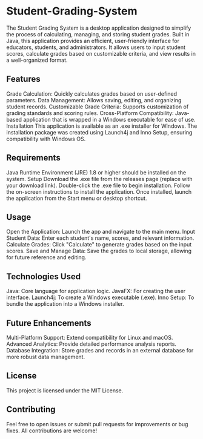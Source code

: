 # Student-Grading-System
The Student Grading System is a desktop application designed to simplify the process of calculating, managing, and storing student grades. Built in Java, this application provides an efficient, user-friendly interface for educators, students, and administrators. 
It allows users to input student scores, calculate grades based on customizable criteria, and view results in a well-organized format.

## Features

 Grade Calculation: Quickly calculates grades based on user-defined parameters.
 Data Management: Allows saving, editing, and organizing student records.
 Customizable Grade Criteria: Supports customization of grading standards and scoring rules.
 Cross-Platform Compatibility: Java-based application that is wrapped in a Windows executable for ease of use.
 Installation
 This application is available as an .exe installer for Windows. The installation package was created using Launch4j and Inno Setup, ensuring compatibility with Windows OS.

## Requirements
Java Runtime Environment (JRE) 1.8 or higher should be installed on the system.
Setup
Download the .exe file from the releases page (replace with your download link).
Double-click the .exe file to begin installation.
Follow the on-screen instructions to install the application.
Once installed, launch the application from the Start menu or desktop shortcut.
## Usage
Open the Application: Launch the app and navigate to the main menu.
Input Student Data: Enter each student's name, scores, and relevant information.
Calculate Grades: Click "Calculate" to generate grades based on the input scores.
Save and Manage Data: Save the grades to local storage, allowing for future reference and editing.
## Technologies Used
Java: Core language for application logic.
JavaFX: For creating the user interface.
Launch4j: To create a Windows executable (.exe).
Inno Setup: To bundle the application into a Windows installer.
## Future Enhancements
Multi-Platform Support: Extend compatibility for Linux and macOS.
Advanced Analytics: Provide detailed performance analysis reports.
Database Integration: Store grades and records in an external database for more robust data management.
## License
This project is licensed under the MIT License.

## Contributing
Feel free to open issues or submit pull requests for improvements or bug fixes. All contributions are welcome!
